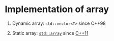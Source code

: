 # Implementation of array



1) Dynamic array: `std::vector<T>` since C++98 

2) Static array: [`std::array`](http://en.cppreference.com/w/cpp/container/array) since [C++11](https://en.wikipedia.org/wiki/C++11)